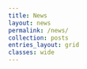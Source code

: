 ```yaml
---
title: News
layout: news
permalink: /news/
collection: posts
entries_layout: grid
classes: wide
---
```

